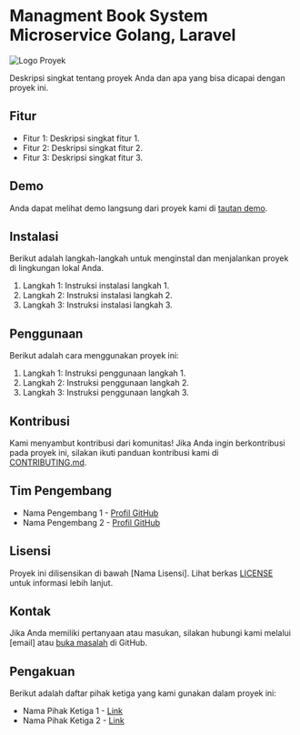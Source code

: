 # Managment Book System Microservice Golang, Laravel

![Logo Proyek]([link-to-logo.png](https://th.bing.com/th/id/R.096a49b3869156f413d53a68f6660e6f?rik=3IpravokmqO7qw&riu=http%3a%2f%2f2.bp.blogspot.com%2f-SxX9MXXc4YU%2fT6BsKJbk6JI%2fAAAAAAAAAMc%2fIiQWbkoQtL0%2fs1600%2fgoraster.png&ehk=%2bVBHtsN7JLnOjwU8lMWRpLPd5988nnTj%2f5On00WFX9U%3d&risl=&pid=ImgRaw&r=0))

Deskripsi singkat tentang proyek Anda dan apa yang bisa dicapai dengan proyek ini.

## Fitur

- Fitur 1: Deskripsi singkat fitur 1.
- Fitur 2: Deskripsi singkat fitur 2.
- Fitur 3: Deskripsi singkat fitur 3.

## Demo

Anda dapat melihat demo langsung dari proyek kami di [tautan demo](link-demo).

## Instalasi

Berikut adalah langkah-langkah untuk menginstal dan menjalankan proyek di lingkungan lokal Anda.

1. Langkah 1: Instruksi instalasi langkah 1.
2. Langkah 2: Instruksi instalasi langkah 2.
3. Langkah 3: Instruksi instalasi langkah 3.

## Penggunaan

Berikut adalah cara menggunakan proyek ini:

1. Langkah 1: Instruksi penggunaan langkah 1.
2. Langkah 2: Instruksi penggunaan langkah 2.
3. Langkah 3: Instruksi penggunaan langkah 3.

## Kontribusi

Kami menyambut kontribusi dari komunitas! Jika Anda ingin berkontribusi pada proyek ini, silakan ikuti panduan kontribusi kami di [CONTRIBUTING.md](link-contributing).

## Tim Pengembang

- Nama Pengembang 1 - [Profil GitHub](link-github-profile)
- Nama Pengembang 2 - [Profil GitHub](link-github-profile)

## Lisensi

Proyek ini dilisensikan di bawah [Nama Lisensi]. Lihat berkas [LICENSE](link-license) untuk informasi lebih lanjut.

## Kontak

Jika Anda memiliki pertanyaan atau masukan, silakan hubungi kami melalui [email] atau [buka masalah](link-issues) di GitHub.

## Pengakuan

Berikut adalah daftar pihak ketiga yang kami gunakan dalam proyek ini:

- Nama Pihak Ketiga 1 - [Link](link)
- Nama Pihak Ketiga 2 - [Link](link)
